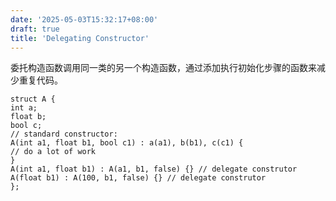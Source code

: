 ```yaml
---
date: '2025-05-03T15:32:17+08:00'
draft: true
title: 'Delegating Constructor'
---
```


委托构造函数调用同一类的另一个构造函数，通过添加执行初始化步骤的函数来减少重复代码。

```
struct A {
int a;
float b;
bool c;
// standard constructor:
A(int a1, float b1, bool c1) : a(a1), b(b1), c(c1) {
// do a lot of work
}
A(int a1, float b1) : A(a1, b1, false) {} // delegate construtor
A(float b1) : A(100, b1, false) {} // delegate construtor
};
```
